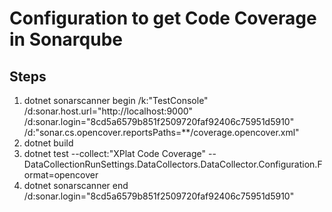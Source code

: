 # Configuration to get Code Coverage in Sonarqube

## Steps

1. dotnet sonarscanner begin /k:"TestConsole" /d:sonar.host.url="http://localhost:9000"  /d:sonar.login="8cd5a6579b851f2509720faf92406c75951d5910" /d:"sonar.cs.opencover.reportsPaths=**/coverage.opencover.xml"
2. dotnet build
3. dotnet test --collect:"XPlat Code Coverage" -- DataCollectionRunSettings.DataCollectors.DataCollector.Configuration.Format=opencover
4. dotnet sonarscanner end /d:sonar.login="8cd5a6579b851f2509720faf92406c75951d5910"


